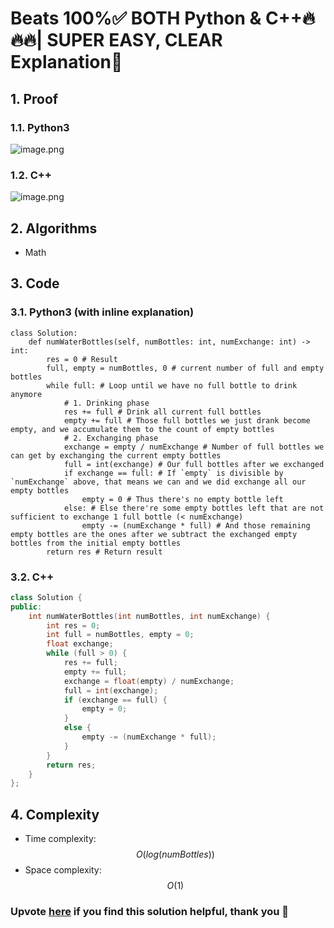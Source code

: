 # Beats 100%✅ BOTH Python & C++🔥🔥🔥| SUPER EASY, CLEAR Explanation📗

## 1. Proof

### 1.1. Python3
![image.png](https://assets.leetcode.com/users/images/f5230287-1eb4-4b23-9cff-85ce3323f417_1720354868.1938457.png)

### 1.2. C++
![image.png](https://assets.leetcode.com/users/images/434c2a18-4602-4a76-8f76-12da99d45f61_1720354907.3373733.png)

## 2. Algorithms
* Math

## 3. Code

### 3.1. Python3 (with inline explanation)
```python3 []
class Solution:
    def numWaterBottles(self, numBottles: int, numExchange: int) -> int:
        res = 0 # Result
        full, empty = numBottles, 0 # current number of full and empty bottles
        while full: # Loop until we have no full bottle to drink anymore
            # 1. Drinking phase
            res += full # Drink all current full bottles
            empty += full # Those full bottles we just drank become empty, and we accumulate them to the count of empty bottles
            # 2. Exchanging phase
            exchange = empty / numExchange # Number of full bottles we can get by exchanging the current empty bottles
            full = int(exchange) # Our full bottles after we exchanged
            if exchange == full: # If `empty` is divisible by `numExchange` above, that means we can and we did exchange all our empty bottles
                empty = 0 # Thus there's no empty bottle left
            else: # Else there're some empty bottles left that are not sufficient to exchange 1 full bottle (< numExchange)
                empty -= (numExchange * full) # And those remaining empty bottles are the ones after we subtract the exchanged empty bottles from the initial empty bottles 
        return res # Return result
```

### 3.2. C++
```cpp []
class Solution {
public:
    int numWaterBottles(int numBottles, int numExchange) {
        int res = 0;
        int full = numBottles, empty = 0;
        float exchange;
        while (full > 0) {
            res += full;
            empty += full;
            exchange = float(empty) / numExchange;
            full = int(exchange);
            if (exchange == full) {
                empty = 0;
            }
            else {
                empty -= (numExchange * full);
            }
        }
        return res;
    }
};
```

## 4. Complexity

- Time complexity: $$O(log(numBottles))$$
- Space complexity: $$O(1)$$

### Upvote [here](https://leetcode.com/problems/water-bottles/solutions/5435179/beats-100-both-python-c-super-easy-clear-explanation) if you find this solution helpful, thank you 🤍
